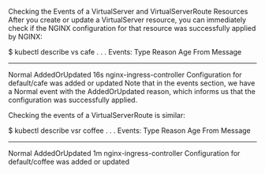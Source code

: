 Checking the Events of a VirtualServer and VirtualServerRoute Resources
After you create or update a VirtualServer resource, you can immediately check if the NGINX configuration for that resource was successfully applied by NGINX:

$ kubectl describe vs cafe
. . .
Events:
  Type    Reason          Age   From                      Message
  ----    ------          ----  ----                      -------
  Normal  AddedOrUpdated  16s   nginx-ingress-controller  Configuration for default/cafe was added or updated
Note that in the events section, we have a Normal event with the AddedOrUpdated reason, which informs us that the configuration was successfully applied.

Checking the events of a VirtualServerRoute is similar:

$ kubectl describe vsr coffee 
. . .
Events:
  Type     Reason                 Age   From                      Message
  ----     ------                 ----  ----                      -------
  Normal   AddedOrUpdated         1m    nginx-ingress-controller  Configuration for default/coffee was added or updated
